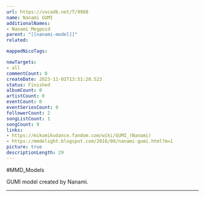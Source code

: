 ```yaml
---
url: https://vocadb.net/T/9988
name: Nanami GUMI
additionalNames: 
- Nanami Megpoid
parent: "[[nanami-model]]"
related:

mappedNicoTags:

newTargets:
- all
commentCount: 0
createDate: 2023-11-02T13:51:28.523
status: Finished
albumCount: 0
artistCount: 0
eventCount: 0
eventSeriesCount: 0
followerCount: 2
songListCount: 1
songCount: 9
links: 
- https://mikumikudance.fandom.com/wiki/GUMI_(Nanami)
- https://mmdelight.blogspot.com/2016/08/nanami-gumi.html?m=1
picture: true
descriptionLength: 29
---
```


#MMD_Models

GUMI model created by Nanami.

---

